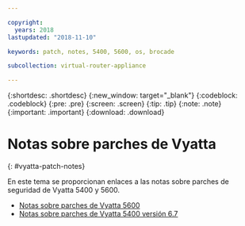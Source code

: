 ```yaml
---

copyright:
  years: 2018
lastupdated: "2018-11-10"

keywords: patch, notes, 5400, 5600, os, brocade

subcollection: virtual-router-appliance

---
```


{:shortdesc: .shortdesc}
{:new_window: target="_blank"}
{:codeblock: .codeblock}
{:pre: .pre}
{:screen: .screen}
{:tip: .tip}
{:note: .note}
{:important: .important}
{:download: .download}


# Notas sobre parches de Vyatta
{: #vyatta-patch-notes}

En este tema se proporcionan enlaces a las notas sobre parches de seguridad de Vyatta 5400 y 5600.

* [Notas sobre parches de Vyatta 5600](/docs/infrastructure/virtual-router-appliance?topic=virtual-router-appliance-at-t-vyatta-5600-vrouter-software-patches)
* [Notas sobre parches de Vyatta 5400 versión 6.7](/docs/infrastructure/virtual-router-appliance?topic=virtual-router-appliance-at-t-vyatta-5400-vrouter-security-vulnerability-fixes)
